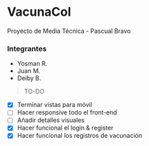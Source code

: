 # VacunaCol

Proyecto de Media Técnica - Pascual Bravo

### Integrantes

- Yosman R.
- Juan M.
- Deiby B.

> TO-DO

- [x] Terminar vistas para móvil
- [ ] Hacer responsive todo el front-end
- [ ] Añadir detalles visuales
- [x] Hacer funcional el login & register
- [x] Hacer funcional los registros de vacunación
